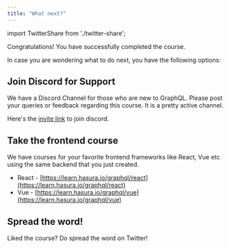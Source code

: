 ```yaml
---
title: "What next?"
---
```


import TwitterShare from './twitter-share';

Congratulations! You have successfully completed the course.

In case you are wondering what to do next, you have the following options:

## Join Discord for Support
We have a Discord Channel for those who are new to GraphQL. Please post your queries or feedback regarding this course. It is a pretty active channel.

Here's the [invite link](https://discordapp.com/invite/vBPpJkS) to join discord.

## Take the frontend course
We have courses for your favorite frontend frameworks like React, Vue etc using the same backend that you just created.

- React - [https://learn.hasura.io/graphql/react](https://learn.hasura.io/graphql/react)
- Vue - [https://learn.hasura.io/graphql/vue](https://learn.hasura.io/graphql/vue)

## Spread the word!
Liked the course? 
Do spread the word on Twitter! <TwitterShare />